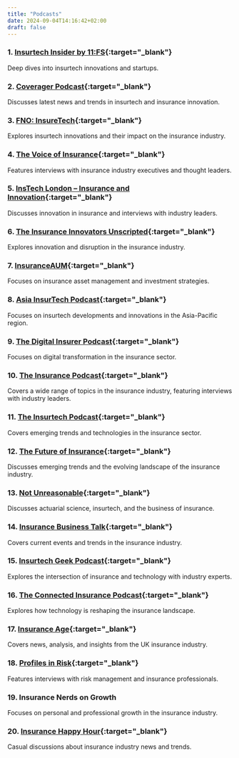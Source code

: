 ```yaml
---
title: "Podcasts"
date: 2024-09-04T14:16:42+02:00
draft: false
--- 
```


### 1. [Insurtech Insider by 11:FS](https://insurtech.11fs.com/){:target="_blank"}

Deep dives into insurtech innovations and startups.

### 2. [Coverager Podcast](https://coverager.com/category/podcast/){:target="_blank"}

Discusses latest news and trends in insurtech and insurance innovation.

### 3. [FNO: InsureTech](https://fnoinsuretech.com/){:target="_blank"}

Explores insurtech innovations and their impact on the insurance industry.

### 4. [The Voice of Insurance](https://www.thevoiceofinsurance.com/){:target="_blank"}

Features interviews with insurance industry executives and thought leaders.

### 5. [InsTech London – Insurance and Innovation](https://www.instech.london/podcast){:target="_blank"}

Discusses innovation in insurance and interviews with industry leaders.

### 6. [The Insurance Innovators Unscripted](https://www.insuranceinnovators.co/podcast){:target="_blank"}

Explores innovation and disruption in the insurance industry.

### 7. [InsuranceAUM](https://www.insuranceaum.com/podcast/){:target="_blank"}

Focuses on insurance asset management and investment strategies.

### 8. [Asia InsurTech Podcast](https://asiainsurtech.com/podcast/){:target="_blank"}

Focuses on insurtech developments and innovations in the Asia-Pacific region.

### 9. [The Digital Insurer Podcast](https://www.the-digital-insurer.com/podcast/){:target="_blank"}

Focuses on digital transformation in the insurance sector.

### 10. [The Insurance Podcast](https://www.theinsurancepodcast.com/){:target="_blank"}

Covers a wide range of topics in the insurance industry, featuring interviews with industry leaders.

### 11. [The Insurtech Podcast](https://theinsurtechpodcast.com/){:target="_blank"}

Covers emerging trends and technologies in the insurance sector.

### 12. [The Future of Insurance](https://futureofinsurance.io/){:target="_blank"}

Discusses emerging trends and the evolving landscape of the insurance industry.

### 13. [Not Unreasonable](https://notunreasonable.com/){:target="_blank"}

Discusses actuarial science, insurtech, and the business of insurance.

### 14. [Insurance Business Talk](https://www.insurancebusinessmag.com/us/ib-talk/){:target="_blank"}

Covers current events and trends in the insurance industry.

### 15. [Insurtech Geek Podcast](https://insurtechgeek.com/podcast/){:target="_blank"}

Explores the intersection of insurance and technology with industry experts.

### 16. [The Connected Insurance Podcast](https://www.agencynation.com/podcast/){:target="_blank"}

Explores how technology is reshaping the insurance landscape.

### 17. [Insurance Age](https://www.insuranceage.co.uk/insurance-age-podcast){:target="_blank"}

Covers news, analysis, and insights from the UK insurance industry.

### 18. [Profiles in Risk](https://riskology.co/){:target="_blank"}

Features interviews with risk management and insurance professionals.

### 19. Insurance Nerds on Growth

Focuses on personal and professional growth in the insurance industry.

### 20. [Insurance Happy Hour](https://insurancehappyhour.com/){:target="_blank"}

Casual discussions about insurance industry news and trends.